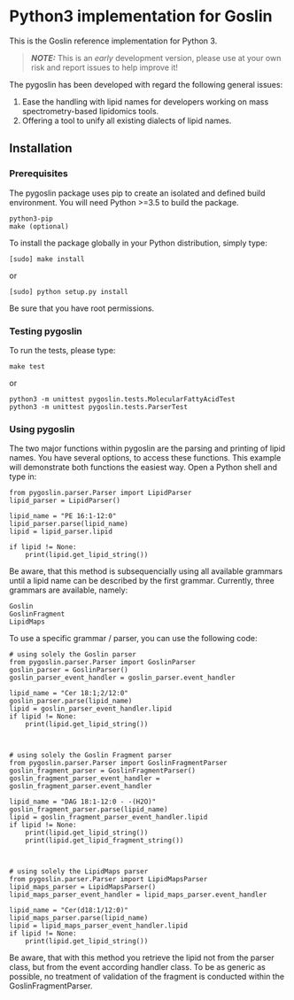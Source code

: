 # Python3 implementation for Goslin

This is the Goslin reference implementation  for Python 3.

> **_NOTE:_**  This is an *early* development version, please use at your own risk and report issues to help improve it!

The pygoslin has been developed with regard the following general issues:

1. Ease the handling with lipid names for developers working on mass spectrometry-based lipidomics tools.
2. Offering a tool to unify all existing dialects of lipid names.


## Installation

### Prerequisites
The pygoslin package uses pip to create an isolated and defined build environment. You will need Python >=3.5 to build the package.

```
python3-pip
make (optional)
```

To install the package globally in your Python distribution, simply type:

```
[sudo] make install
```
or

```
[sudo] python setup.py install
```

Be sure that you have root permissions.


### Testing pygoslin

To run the tests, please type:

```
make test
```
or

```
python3 -m unittest pygoslin.tests.MolecularFattyAcidTest
python3 -m unittest pygoslin.tests.ParserTest
```



### Using pygoslin

The two major functions within pygoslin are the parsing and printing of lipid names. You have several options, to access these functions. This example will demonstrate both functions the easiest way. Open a Python shell and type in:


```
from pygoslin.parser.Parser import LipidParser
lipid_parser = LipidParser()

lipid_name = "PE 16:1-12:0"
lipid_parser.parse(lipid_name)
lipid = lipid_parser.lipid

if lipid != None:
    print(lipid.get_lipid_string())

```

Be aware, that this method is subsequencially using all available grammars until a lipid name can be described by the first grammar. Currently, three grammars are available, namely:
```
Goslin
GoslinFragment
LipidMaps
```

To use a specific grammar / parser, you can use the following code:


```
# using solely the Goslin parser
from pygoslin.parser.Parser import GoslinParser
goslin_parser = GoslinParser()
goslin_parser_event_handler = goslin_parser.event_handler

lipid_name = "Cer 18:1;2/12:0"
goslin_parser.parse(lipid_name)
lipid = goslin_parser_event_handler.lipid
if lipid != None:
    print(lipid.get_lipid_string())
    
    
    
# using solely the Goslin Fragment parser
from pygoslin.parser.Parser import GoslinFragmentParser
goslin_fragment_parser = GoslinFragmentParser()
goslin_fragment_parser_event_handler = goslin_fragment_parser.event_handler

lipid_name = "DAG 18:1-12:0 - -(H2O)"
goslin_fragment_parser.parse(lipid_name)
lipid = goslin_fragment_parser_event_handler.lipid
if lipid != None:
    print(lipid.get_lipid_string())
    print(lipid.get_lipid_fragment_string())
    
    
    
# using solely the LipidMaps parser
from pygoslin.parser.Parser import LipidMapsParser
lipid_maps_parser = LipidMapsParser()
lipid_maps_parser_event_handler = lipid_maps_parser.event_handler

lipid_name = "Cer(d18:1/12:0)"
lipid_maps_parser.parse(lipid_name)
lipid = lipid_maps_parser_event_handler.lipid
if lipid != None:
    print(lipid.get_lipid_string())
```

Be aware, that with this method you retrieve the lipid not from the parser class, but from the event according handler class. To be as generic as possible, no treatment of validation of the fragment is conducted within the GoslinFragmentParser.
